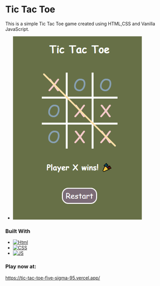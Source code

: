 # Tic Tac Toe

This is a simple Tic Tac Toe game created using HTML,CSS and Vanilla JavaScript.
- [![Project Name Screen Shot][project-screenshot]](https://github.com/shakyasmriti05/Tic_Tac_Toe)


### Built With

- [![Html][Html]][Html-url]
- [![CSS][CSS]][CSS-url]
- [![JS][JS]][JS-url]

### Play now at: 
https://tic-tac-toe-five-sigma-95.vercel.app/


[project-screenshot]: images/Tic_Tac_Toe.png
[Html]: https://img.shields.io/badge/html5-%23E34F26.svg?style=for-the-badge&logo=html5&logoColor=white
[Html-url]: https://html.spec.whatwg.org/
[CSS]: https://img.shields.io/badge/css3-%231572B6.svg?style=for-the-badge&logo=css3&logoColor=white
[CSS-url]: https://www.w3.org/
[JS]: https://img.shields.io/badge/javascript-%23323330.svg?style=for-the-badge&logo=javascript&logoColor=%23F7DF1E
[JS-url]: https://www.ecma-international.org/
[Game]:https://tic-tac-toe-five-sigma-95.vercel.app/
